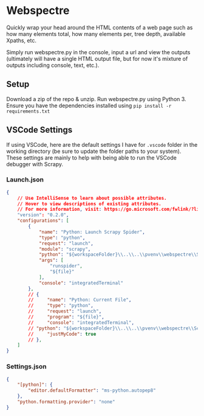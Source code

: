 # Webspectre

Quickly wrap your head around the HTML contents of a web page such as how many elements total, how many elements per, tree depth, available Xpaths, etc.

Simply run webspectre.py in the console, input a url and view the outputs (ultimately will have a single HTML output file, but for now it's mixture of outputs including console, text, etc.).

## Setup

Download a zip of the repo & unzip. Run webspectre.py using Python 3. Ensure you have the dependencies installed using `pip install -r requirements.txt`

## VSCode Settings

If using VSCode, here are the default settings I have for `.vscode` folder in the working directory (be sure to update the folder paths to your system). These settings are mainly to help with being able to run the VSCode debugger with Scrapy.

### Launch.json

```json
{
    // Use IntelliSense to learn about possible attributes.
    // Hover to view descriptions of existing attributes.
    // For more information, visit: https://go.microsoft.com/fwlink/?linkid=830387
    "version": "0.2.0",
    "configurations": [
        {
            "name": "Python: Launch Scrapy Spider",
            "type": "python",
            "request": "launch",
            "module": "scrapy",
            "python": "${workspaceFolder}\\..\\..\\pvenv\\webspectre\\Scripts\\python.exe",
            "args": [
                "runspider",
                "${file}"
            ],
            "console": "integratedTerminal"
        },
        // {
        //     "name": "Python: Current File",
        //     "type": "python",
        //     "request": "launch",
        //     "program": "${file}",
        //     "console": "integratedTerminal",
        // "python": "${workspaceFolder}\\..\\..\\pvenv\\webspectre\\Scripts\\python.exe",
        //     "justMyCode": true
        // },
    ]
}
```

### Settings.json

```json
{
    "[python]": {
        "editor.defaultFormatter": "ms-python.autopep8"
    },
    "python.formatting.provider": "none"
}
```
